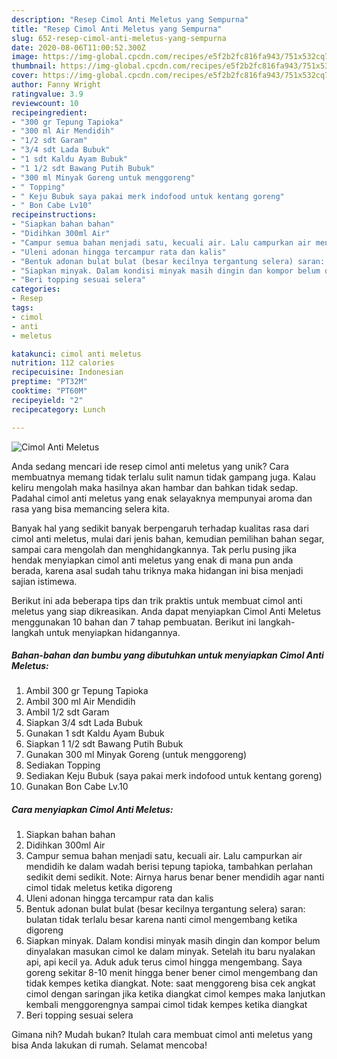 ```yaml
---
description: "Resep Cimol Anti Meletus yang Sempurna"
title: "Resep Cimol Anti Meletus yang Sempurna"
slug: 652-resep-cimol-anti-meletus-yang-sempurna
date: 2020-08-06T11:00:52.300Z
image: https://img-global.cpcdn.com/recipes/e5f2b2fc816fa943/751x532cq70/cimol-anti-meletus-foto-resep-utama.jpg
thumbnail: https://img-global.cpcdn.com/recipes/e5f2b2fc816fa943/751x532cq70/cimol-anti-meletus-foto-resep-utama.jpg
cover: https://img-global.cpcdn.com/recipes/e5f2b2fc816fa943/751x532cq70/cimol-anti-meletus-foto-resep-utama.jpg
author: Fanny Wright
ratingvalue: 3.9
reviewcount: 10
recipeingredient:
- "300 gr Tepung Tapioka"
- "300 ml Air Mendidih"
- "1/2 sdt Garam"
- "3/4 sdt Lada Bubuk"
- "1 sdt Kaldu Ayam Bubuk"
- "1 1/2 sdt Bawang Putih Bubuk"
- "300 ml Minyak Goreng untuk menggoreng"
- " Topping"
- " Keju Bubuk saya pakai merk indofood untuk kentang goreng"
- " Bon Cabe Lv10"
recipeinstructions:
- "Siapkan bahan bahan"
- "Didihkan 300ml Air"
- "Campur semua bahan menjadi satu, kecuali air. Lalu campurkan air mendidih ke dalam wadah berisi tepung tapioka, tambahkan perlahan sedikit demi sedikit. Note: Airnya harus benar bener mendidih agar nanti cimol tidak meletus ketika digoreng"
- "Uleni adonan hingga tercampur rata dan kalis"
- "Bentuk adonan bulat bulat (besar kecilnya tergantung selera) saran: bulatan tidak terlalu besar karena nanti cimol mengembang ketika digoreng"
- "Siapkan minyak. Dalam kondisi minyak masih dingin dan kompor belum dinyalakan masukan cimol ke dalam minyak. Setelah itu baru nyalakan api, api kecil ya. Aduk aduk terus cimol hingga mengembang. Saya goreng sekitar 8-10 menit hingga bener bener cimol mengembang dan tidak kempes ketika diangkat. Note: saat menggoreng bisa cek angkat cimol dengan saringan jika ketika diangkat cimol kempes maka lanjutkan kembali menggorengnya sampai cimol tidak kempes ketika diangkat"
- "Beri topping sesuai selera"
categories:
- Resep
tags:
- cimol
- anti
- meletus

katakunci: cimol anti meletus 
nutrition: 112 calories
recipecuisine: Indonesian
preptime: "PT32M"
cooktime: "PT60M"
recipeyield: "2"
recipecategory: Lunch

---
```



![Cimol Anti Meletus](https://img-global.cpcdn.com/recipes/e5f2b2fc816fa943/751x532cq70/cimol-anti-meletus-foto-resep-utama.jpg)

Anda sedang mencari ide resep cimol anti meletus yang unik? Cara membuatnya memang tidak terlalu sulit namun tidak gampang juga. Kalau keliru mengolah maka hasilnya akan hambar dan bahkan tidak sedap. Padahal cimol anti meletus yang enak selayaknya mempunyai aroma dan rasa yang bisa memancing selera kita.

Banyak hal yang sedikit banyak berpengaruh terhadap kualitas rasa dari cimol anti meletus, mulai dari jenis bahan, kemudian pemilihan bahan segar, sampai cara mengolah dan menghidangkannya. Tak perlu pusing jika hendak menyiapkan cimol anti meletus yang enak di mana pun anda berada, karena asal sudah tahu triknya maka hidangan ini bisa menjadi sajian istimewa.




Berikut ini ada beberapa tips dan trik praktis untuk membuat cimol anti meletus yang siap dikreasikan. Anda dapat menyiapkan Cimol Anti Meletus menggunakan 10 bahan dan 7 tahap pembuatan. Berikut ini langkah-langkah untuk menyiapkan hidangannya.

<!--inarticleads1-->

##### Bahan-bahan dan bumbu yang dibutuhkan untuk menyiapkan Cimol Anti Meletus:

1. Ambil 300 gr Tepung Tapioka
1. Ambil 300 ml Air Mendidih
1. Ambil 1/2 sdt Garam
1. Siapkan 3/4 sdt Lada Bubuk
1. Gunakan 1 sdt Kaldu Ayam Bubuk
1. Siapkan 1 1/2 sdt Bawang Putih Bubuk
1. Gunakan 300 ml Minyak Goreng (untuk menggoreng)
1. Sediakan  Topping
1. Sediakan  Keju Bubuk (saya pakai merk indofood untuk kentang goreng)
1. Gunakan  Bon Cabe Lv.10




<!--inarticleads2-->

##### Cara menyiapkan Cimol Anti Meletus:

1. Siapkan bahan bahan
1. Didihkan 300ml Air
1. Campur semua bahan menjadi satu, kecuali air. Lalu campurkan air mendidih ke dalam wadah berisi tepung tapioka, tambahkan perlahan sedikit demi sedikit. Note: Airnya harus benar bener mendidih agar nanti cimol tidak meletus ketika digoreng
1. Uleni adonan hingga tercampur rata dan kalis
1. Bentuk adonan bulat bulat (besar kecilnya tergantung selera) saran: bulatan tidak terlalu besar karena nanti cimol mengembang ketika digoreng
1. Siapkan minyak. Dalam kondisi minyak masih dingin dan kompor belum dinyalakan masukan cimol ke dalam minyak. Setelah itu baru nyalakan api, api kecil ya. Aduk aduk terus cimol hingga mengembang. Saya goreng sekitar 8-10 menit hingga bener bener cimol mengembang dan tidak kempes ketika diangkat. Note: saat menggoreng bisa cek angkat cimol dengan saringan jika ketika diangkat cimol kempes maka lanjutkan kembali menggorengnya sampai cimol tidak kempes ketika diangkat
1. Beri topping sesuai selera




Gimana nih? Mudah bukan? Itulah cara membuat cimol anti meletus yang bisa Anda lakukan di rumah. Selamat mencoba!
